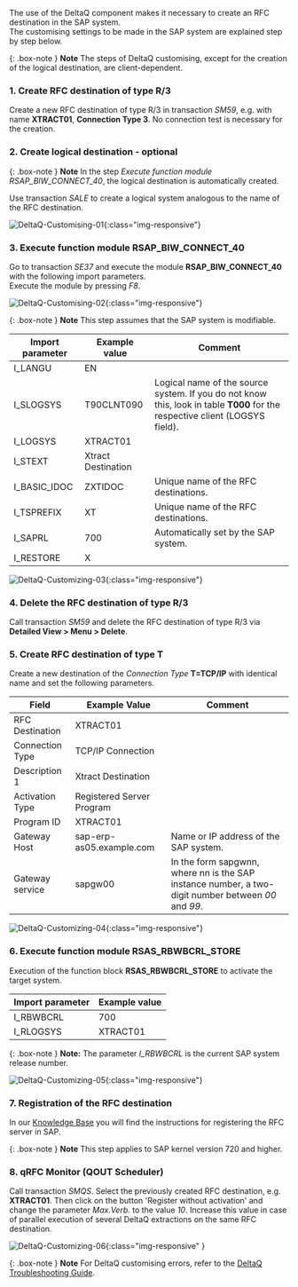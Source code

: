 The use of the DeltaQ component makes it necessary to create an RFC destination in the SAP system. <br>
The customising settings to be made in the SAP system are explained step by step below.

{: .box-note }
**Note** The steps of DeltaQ customising, except for the creation of the logical destination, are client-dependent.

### 1. Create RFC destination of type R/3
Create a new RFC destination of type R/3 in transaction *SM59*, e.g. with name **XTRACT01**, **Connection Type 3**. No connection test is necessary for the creation.

### 2. Create logical destination - optional

{: .box-note }
**Note** In the step *Execute function module RSAP_BIW_CONNECT_40*, the logical destination is automatically created. 

Use transaction *SALE* to create a logical system analogous to the name of the RFC destination.

![DeltaQ-Customising-01](/img/content/DeltaQ-Customizing-01.png){:class="img-responsive"}

### 3. Execute function module RSAP_BIW_CONNECT_40
Go to transaction *SE37* and execute the module **RSAP_BIW_CONNECT_40** with the following import parameters. <br>
Execute the module by pressing *F8*.

![DeltaQ-Customising-02](/img/content/DeltaQ-Customising-02.png){:class="img-responsive"}

{: .box-note }
**Note** This step assumes that the SAP system is modifiable.

Import parameter | Example value | Comment
------------ | ------------- | ------------
I_LANGU | EN
I_SLOGSYS | T90CLNT090 | Logical name of the source system. If you do not know this, look in table **T000** for the respective client (LOGSYS field).
I_LOGSYS | XTRACT01 | 
I_STEXT | Xtract Destination
I_BASIC_IDOC | ZXTIDOC | Unique name of the RFC destinations.
I_TSPREFIX | XT | Unique name of the RFC destinations.
I_SAPRL | 700 | Automatically set by the SAP system.
I_RESTORE | X

![DeltaQ-Customizing-03](/img/content/DeltaQ-Customizing-03.png){:class="img-responsive"}

### 4. Delete the RFC destination of type R/3 
Call transaction *SM59* and delete the RFC destination of type R/3 via **Detailed View > Menu > Delete**.

### 5. Create RFC destination of type T
Create a new destination of the *Connection Type* **T=TCP/IP** with identical name and set the following parameters.

Field | Example Value | Comment
------------ | ------------- | ------------
RFC Destination | XTRACT01 |
Connection Type | TCP/IP Connection |
Description 1| Xtract Destination | 
Activation Type | Registered Server Program |
Program ID | XTRACT01 |
Gateway Host | sap-erp-as05.example.com | Name or IP address of the SAP system.
Gateway service | sapgw00 | In the form sapgwnn, where nn is the SAP instance number, a two-digit number between *00* and *99*.

![DeltaQ-Customizing-04](/img/content/DeltaQ-Customizing-04.png){:class="img-responsive"}

### 6. Execute function module RSAS_RBWBCRL_STORE
Execution of the function block **RSAS_RBWBCRL_STORE** to activate the target system.

Import parameter | Example value 
------------ | -------------
I_RBWBCRL | 700 
I_RLOGSYS | XTRACT01

{: .box-note }
**Note:** The parameter *I_RBWBCRL* is the current SAP system release number.

![DeltaQ-Customizing-05](/img/content/DeltaQ-Customizing-05.png){:class="img-responsive"}

### 7. Registration of the RFC destination  
In our [Knowledge Base](https://kb.theobald-software.com/sap/registering-rfc-server-in-sap-releases-in-kernel-release-720-and-higher) you will find the instructions for registering the RFC server in SAP. 

{: .box-note }
**Note** This step applies to SAP kernel version 720 and higher.

### 8. qRFC Monitor (QOUT Scheduler)
Call transaction *SMQS*. Select the previously created RFC destination, e.g. **XTRACT01**. Then click on the button 'Register without activation' and change the parameter *Max.Verb.* to the value *10*. 
Increase this value in case of parallel execution of several DeltaQ extractions on the same RFC destination.

![DeltaQ-Customizing-06](/img/content/DeltaQ-Customizing-06.png){:class="img-responsive" }

{: .box-note }
**Note** For DeltaQ customising errors, refer to the [DeltaQ Troubleshooting Guide](https://kb.theobald-software.com/troubleshooting/deltaq-troubleshooting-guide).